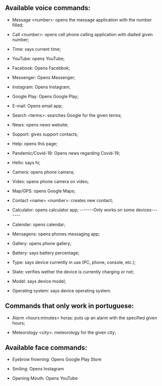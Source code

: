 ## Available voice commands:

   - Message \<number\>: opens the message application with the number filled;
    
   - Call \<number\>: opens cell phone calling application with dialled given number;
    
   - Time: says current time;
    
   - YouTube: opens YouTube;
    
   - Facebook: Opens Facebbok;
    
   - Messenger: Opens Messenger;
    
   - Instagram: Opens Instagram;
    
   - Google Play: Opens Google Play;
    
   - E-mail: Opens email app;
   
   - Search \<terms\>: searches Google for the given terms;
    
   - News: opens news website;
    
   - Support: gives support contacts;
    
   - Help: opens this page;
    
   - Pandemic/Covid-19: Opens news regarding Covid-19;
    
   - Hello: says hi;
    
   - Camera: opens phone camera;
    
   - Video: opens phone camera on video;
    
   - Map/GPS: opens Google Maps;
    
   - Contact \<name\> \<number\>: creates new contact;
    
   - Calculator: opens calculator app; -------Only works on some devices-------
    
   - Calendar: opens calendar;
    
   - Mensagens: opens phones messaging app;
    
   - Gallery: opens phone gallery;
    
   - Battery: says battery percentage;
    
   - Type: says device currently in use (PC, phone, console, etc.);
    
   - State: verifies wether the device is currently charging or not;
    
   - Model: says device model;
    
   - Operating system: says device operating system.
  
  ## Commands that only work in portuguese:
  
   - Alarm \<hours:minutes\> horas: puts up an alarm with the specified given hours;
   
   - Meteorology \<city\>: meteorology for the given city;
  
  ## Available face commands:
    
   - Eyebrow frowning: Opens Google Play Store
    
   - Smiling: Opens Instagram
    
   - Opening Mouth: Opens YouTube

